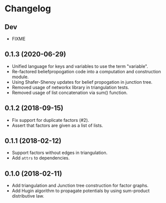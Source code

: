 # Changelog

## Dev
- FIXME

## 0.1.3 (2020-06-29)
- Unified language for keys and variables to use the term "variable".
- Re-factored beliefpropogation code into a computation and construction module.
- Using Shafer-Shenoy updates for belief propogation in junction tree.
- Removed usage of networkx library in triangulation tests.
- Removed usage of list concatenation via sum() function.

## 0.1.2 (2018-09-15)
- Fix support for duplicate factors (#2).
- Assert that factors are given as a list of lists.

## 0.1.1 (2018-02-12)
- Support factors without edges in triangulation.
- Add `attrs` to dependencies.

## 0.1.0 (2018-02-11)
- Add triangulation and Junction tree construction for factor graphs.
- Add Hugin algorithm to propagate potentials by using sum-product distributive
  law.
